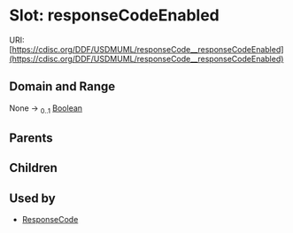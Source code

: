 
# Slot: responseCodeEnabled




URI: [https://cdisc.org/DDF/USDMUML/responseCode__responseCodeEnabled](https://cdisc.org/DDF/USDMUML/responseCode__responseCodeEnabled)


## Domain and Range

None &#8594;  <sub>0..1</sub> [Boolean](types/Boolean.md)

## Parents


## Children


## Used by

 * [ResponseCode](ResponseCode.md)
